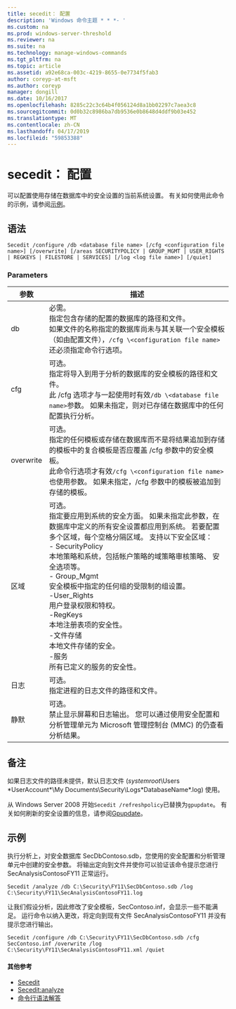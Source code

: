 ```yaml
---
title: secedit： 配置
description: 'Windows 命令主题 * * *- '
ms.custom: na
ms.prod: windows-server-threshold
ms.reviewer: na
ms.suite: na
ms.technology: manage-windows-commands
ms.tgt_pltfrm: na
ms.topic: article
ms.assetid: a92e68ca-003c-4219-8655-0e7734f5fab3
author: coreyp-at-msft
ms.author: coreyp
manager: dongill
ms.date: 10/16/2017
ms.openlocfilehash: 8285c22c3c64b4f056124d8a1bb02297c7aea3c8
ms.sourcegitcommit: 0d0b32c8986ba7db9536e0b8648d4ddf9b03e452
ms.translationtype: MT
ms.contentlocale: zh-CN
ms.lasthandoff: 04/17/2019
ms.locfileid: "59853388"
---
```

# <a name="seceditconfigure"></a>secedit： 配置



可以配置使用存储在数据库中的安全设置的当前系统设置。 有关如何使用此命令的示例，请参阅[示例](#BKMK_Examples)。

## <a name="syntax"></a>语法

```
Secedit /configure /db <database file name> [/cfg <configuration file name>] [/overwrite] [/areas SECURITYPOLICY | GROUP_MGMT | USER_RIGHTS | REGKEYS | FILESTORE | SERVICES] [/log <log file name>] [/quiet]
```

### <a name="parameters"></a>Parameters

|参数|描述|
|---------|-----------|
|db|必需。</br>指定包含存储的配置的数据库的路径和文件。</br>如果文件的名称指定的数据库尚未与其关联一个安全模板 （如由配置文件），`/cfg \<configuration file name>`还必须指定命令行选项。|
|cfg|可选。</br>指定将导入到用于分析的数据库的安全模板的路径和文件。</br>此 /cfg 选项才与一起使用时有效`/db \<database file name>`参数。 如果未指定，则对已存储在数据库中的任何配置执行分析。|
|overwrite|可选。</br>指定的任何模板或存储在数据库而不是将结果追加到存储的模板中的复合模板是否应覆盖 /cfg 参数中的安全模板。</br>此命令行选项才有效`/cfg \<configuration file name>`也使用参数。 如果未指定，/cfg 参数中的模板被追加到存储的模板。|
|区域|可选。</br>指定要应用到系统的安全方面。 如果未指定此参数，在数据库中定义的所有安全设置都应用到系统。 若要配置多个区域，每个空格分隔区域。 支持以下安全区域：</br>-   SecurityPolicy</br>    本地策略和系统，包括帐户策略的域策略审核策略、 安全选项等。</br>-   Group_Mgmt</br>    安全模板中指定的任何组的受限制的组设置。</br>-User_Rights</br>    用户登录权限和特权。</br>-RegKeys</br>    本地注册表项的安全性。</br>-文件存储</br>    本地文件存储的安全。</br>-服务</br>    所有已定义的服务的安全性。|
|日志|可选。</br>指定进程的日志文件的路径和文件。|
|静默|可选。</br>禁止显示屏幕和日志输出。 您可以通过使用安全配置和分析管理单元为 Microsoft 管理控制台 (MMC) 的仍查看分析结果。|

## <a name="remarks"></a>备注

如果日志文件的路径未提供，默认日志文件 (*systemroot*\Users \*UserAccount*\My Documents\Security\Logs\*DatabaseName*.log) 使用。

从 Windows Server 2008 开始`Secedit /refreshpolicy`已替换为`gpupdate`。 有关如何刷新的安全设置的信息，请参阅[Gpupdate](gpupdate.md)。

## <a name="BKMK_Examples"></a>示例

执行分析上，对安全数据库 SecDbContoso.sdb，您使用的安全配置和分析管理单元中创建的安全参数。 将输出定向到文件并使你可以验证该命令提示您进行 SecAnalysisContosoFY11 正常运行。
```
Secedit /analyze /db C:\Security\FY11\SecDbContoso.sdb /log C:\Security\FY11\SecAnalysisContosoFY11.log
```
让我们假设分析，因此修改了安全模板，SecContoso.inf，会显示一些不能满足。 运行命令以纳入更改，将定向到现有文件 SecAnalysisContosoFY11 并没有提示您进行输出。
```
Secedit /configure /db C:\Security\FY11\SecDbContoso.sdb /cfg SecContoso.inf /overwrite /log C:\Security\FY11\SecAnalysisContosoFY11.xml /quiet
```

#### <a name="additional-references"></a>其他参考

-   [Secedit](secedit.md)
-   [Secedit:analyze](secedit-analyze.md)
-   [命令行语法解答](command-line-syntax-key.md)